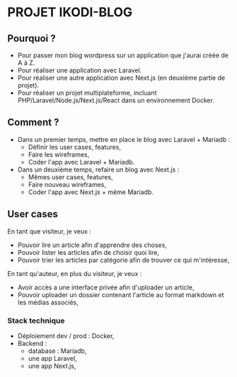 # PROJET IKODI-BLOG

## Pourquoi ?

-   Pour passer mon blog wordpress sur un application que j'aurai créée de A à Z.
-   Pour réaliser une application avec Laravel.
-   Pour réaliser une autre application avec Next.js (en deuxième partie de projet).
-   Pour réaliser un projet multiplateforme, incluant PHP/Laravel/Node.js/Next.js/React dans un environnement Docker.

## Comment ?

-   Dans un premier temps, mettre en place le blog avec Laravel + Mariadb :
    -   Définir les user cases, features,
    -   Faire les wireframes,
    -   Coder l'app avec Laravel + Mariadb.
-   Dans un deuxième temps, refaire un blog avec Next.js :
    -   Mêmes user cases, features,
    -   Faire nouveau wireframes,
    -   Coder l'app avec Next.js + même Mariadb.

## User cases

En tant que visiteur, je veux :

-   Pouvoir lire un article afin d'apprendre des choses,
-   Pouvoir lister les articles afin de choisir quoi lire,
-   Pouvoir trier les articles par catégorie afin de trouver ce qui m'intéresse,

En tant qu'auteur, en plus du visiteur, je veux :

-   Avoir accès a une interface privée afin d'uploader un article,
-   Pouvoir uploader un dossier contenant l'article au format markdown et les médias associés,

### Stack technique

-   Déploiement dev / prod : Docker,
-   Backend :
    -   database : Mariadb,
    -   une app Laravel,
    -   une app Next.js,
